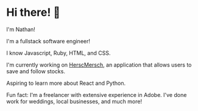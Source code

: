 # Hi there! 👋

I'm Nathan!

I'm a fullstack software engineer! 

I know Javascript, Ruby, HTML, and CSS. 

I'm currently working on [HerscMersch](https://github.com/hellonathanchung/herschmersch-frontend), an application that allows users to save and follow stocks.


Aspiring to learn more about React and Python.

Fun fact: I'm a freelancer with extensive experience in Adobe. I've done work for weddings, local businesses, and much more!

<!--
**hellonathanchung/hellonathanchung** is a ✨ _special_ ✨ repository because its `README.md` (this file) appears on your GitHub profile.


- 🔭 I’m currently working on a b
- 🌱 I’m currently learning ...
- 👯 I’m looking to collaborate on ...
- 🤔 I’m looking for help with ...
- 💬 Ask me about ...
- 📫 How to reach me: ...
- 😄 Pronouns: ...
- ⚡ Fun fact: ...
-->
